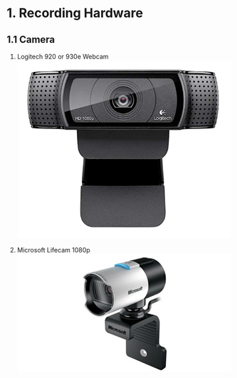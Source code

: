 # 1. Recording Hardware

## 1.1 Camera



1. Logitech 920 or 930e Webcam
   ![](/assets/logitech.png)

2. Microsoft Lifecam 1080p
   ![](/assets/ms-lifecam.png)



